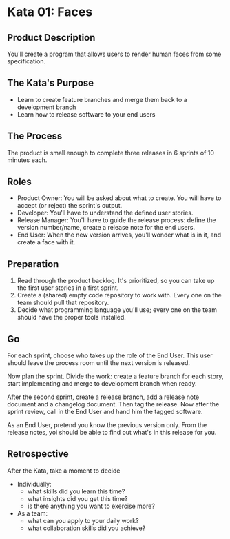 # Kata 01: Faces

## Product Description

You'll create a program that allows users to render human faces from some
specification.

## The Kata's Purpose

* Learn to create feature branches and merge them back to a development branch
* Learn how to release software to your end users

## The Process

The product is small enough to complete three releases in 6 sprints of 10
minutes each.

## Roles

* Product Owner: You will be asked about what to create.  You will have to
  accept (or reject) the sprint's output.
* Developer: You'll have to understand the defined user stories.
* Release Manager: You'll have to guide the release process: define the version
  number/name, create a release note for the end users.
* End User: When the new version arrives, you'll wonder what is in it, and create
  a face with it.

## Preparation

1. Read through the product backlog.  It's prioritized, so you can take up the
   first user stories in a first sprint.
2. Create a (shared) empty code repository to work with.  Every one on the team
   should pull that repository.
3. Decide what programming language you'll use; every one on the team should
   have the proper tools installed.

## Go

For each sprint, choose who takes up the role of the End User. This user should
leave the process room until the next version is released.

Now plan the sprint. Divide the work: create a feature branch for each story,
start implementing and merge to development branch when ready.

After the second sprint, create a release branch, add a release note document
and a changelog document. Then tag the release. Now after the sprint review,
call in the End User and hand him the tagged software.

As an End User, pretend you know the previous version only. From the release
notes, yoi should be able to find out what's in this release for you.

## Retrospective

After the Kata, take a moment to decide

* Individually:
  * what skills did you learn this time?
  * what insights did you get this time?
  * is there anything you want to exercise more?
* As a team:
  * what can you apply to your daily work?
  * what collaboration skills did you achieve?
